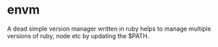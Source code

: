 # envm

A dead simple version manager written in ruby helps to manage multiple versions of ruby, node etc by updating the $PATH.
